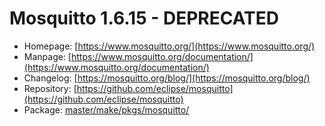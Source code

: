 # Mosquitto 1.6.15 - DEPRECATED
 - Homepage: [https://www.mosquitto.org/](https://www.mosquitto.org/)
 - Manpage: [https://www.mosquitto.org/documentation/](https://www.mosquitto.org/documentation/)
 - Changelog: [https://mosquitto.org/blog/](https://mosquitto.org/blog/)
 - Repository: [https://github.com/eclipse/mosquitto](https://github.com/eclipse/mosquitto)
 - Package: [master/make/pkgs/mosquitto/](https://github.com/Freetz-NG/freetz-ng/tree/master/make/pkgs/mosquitto/)

